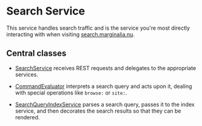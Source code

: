 # Search Service

This service handles search traffic and is the service
you're most directly interacting with when visiting
[search.marginalia.nu](https://search.marginalia.nu). 

## Central classes

* [SearchService](src/main/java/nu/marginalia/search/SearchService.java) receives REST requests and delegates to the 
appropriate services.

* [CommandEvaluator](src/main/java/nu/marginalia/search/command/CommandEvaluator.java) interprets a search query and acts
upon it, dealing with special operations like `browse:` or `site:`.

* [SearchQueryIndexService](src/main/java/nu/marginalia/search/svc/SearchQueryIndexService.java) parses a search query, passes it to the index service, and
then decorates the search results so that they can be rendered.
